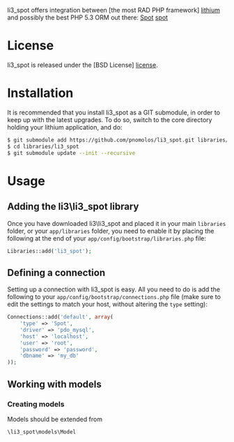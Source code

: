 li3\_spot offers integration between [the most RAD PHP framework] [lithium]
and possibly the best PHP 5.3 ORM out there: [Spot] [spot]

# License #

li3\_spot is released under the [BSD License] [license].

# Installation #

It is recommended that you install li3\_spot as a GIT submodule, in order
to keep up with the latest upgrades. To do so, switch to the core directory
holding your lithium application, and do:

```bash
$ git submodule add https://github.com/pnomolos/li3_spot.git libraries/li3_spot
$ cd libraries/li3_spot
$ git submodule update --init --recursive
```

# Usage #

## Adding the li3\li3_spot library ##

Once you have downloaded li3\li3_spot and placed it in your main `libraries`
folder, or your `app/libraries` folder, you need to enable it by placing the 
following at the end of your `app/config/bootstrap/libraries.php` file:

```php
Libraries::add('li3_spot');
```

## Defining a connection ##

Setting up a connection with li3\_spot is easy. All you need to do is
add the following to your `app/config/bootstrap/connections.php` file (make
sure to edit the settings to match your host, without altering the `type`
setting):

```php
Connections::add('default', array(
	'type' => 'Spot',
	'driver' => 'pdo_mysql',
	'host' => 'localhost',
	'user' => 'root',
	'password' => 'password',
	'dbname' => 'my_db'
));
```

## Working with models ##

### Creating models ###

Models should be extended from 

```php
\li3_spot\models\Model
```

[lithium]: http://lithify.me
[spot]: https://github.com/vlucas/Spot/
[license]: http://www.opensource.org/licenses/bsd-license.php